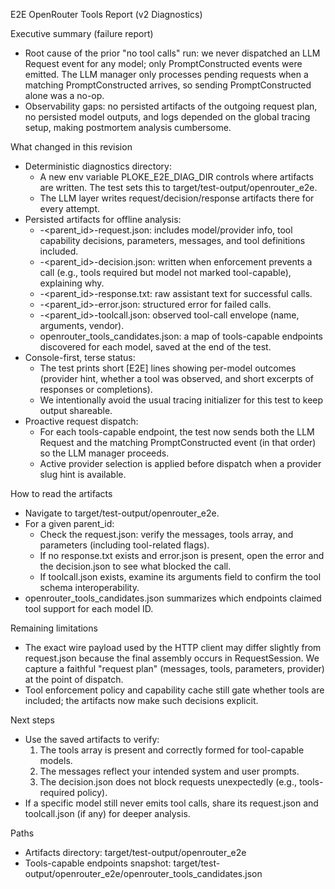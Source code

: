 E2E OpenRouter Tools Report (v2 Diagnostics)

Executive summary (failure report)
- Root cause of the prior "no tool calls" run: we never dispatched an LLM Request event for any model; only PromptConstructed events were emitted. The LLM manager only processes pending requests when a matching PromptConstructed arrives, so sending PromptConstructed alone was a no-op.
- Observability gaps: no persisted artifacts of the outgoing request plan, no persisted model outputs, and logs depended on the global tracing setup, making postmortem analysis cumbersome.

What changed in this revision
- Deterministic diagnostics directory:
  - A new env variable PLOKE_E2E_DIAG_DIR controls where artifacts are written. The test sets this to target/test-output/openrouter_e2e.
  - The LLM layer writes request/decision/response artifacts there for every attempt.
- Persisted artifacts for offline analysis:
  - <ts>-<parent_id>-request.json: includes model/provider info, tool capability decisions, parameters, messages, and tool definitions included.
  - <ts>-<parent_id>-decision.json: written when enforcement prevents a call (e.g., tools required but model not marked tool-capable), explaining why.
  - <ts>-<parent_id>-response.txt: raw assistant text for successful calls.
  - <ts>-<parent_id>-error.json: structured error for failed calls.
  - <ts>-<parent_id>-toolcall.json: observed tool-call envelope (name, arguments, vendor).
  - openrouter_tools_candidates.json: a map of tools-capable endpoints discovered for each model, saved at the end of the test.
- Console-first, terse status:
  - The test prints short [E2E] lines showing per-model outcomes (provider hint, whether a tool was observed, and short excerpts of responses or completions).
  - We intentionally avoid the usual tracing initializer for this test to keep output shareable.
- Proactive request dispatch:
  - For each tools-capable endpoint, the test now sends both the LLM Request and the matching PromptConstructed event (in that order) so the LLM manager proceeds.
  - Active provider selection is applied before dispatch when a provider slug hint is available.

How to read the artifacts
- Navigate to target/test-output/openrouter_e2e.
- For a given parent_id:
  - Check the request.json: verify the messages, tools array, and parameters (including tool-related flags).
  - If no response.txt exists and error.json is present, open the error and the decision.json to see what blocked the call.
  - If toolcall.json exists, examine its arguments field to confirm the tool schema interoperability.
- openrouter_tools_candidates.json summarizes which endpoints claimed tool support for each model ID.

Remaining limitations
- The exact wire payload used by the HTTP client may differ slightly from request.json because the final assembly occurs in RequestSession. We capture a faithful "request plan" (messages, tools, parameters, provider) at the point of dispatch.
- Tool enforcement policy and capability cache still gate whether tools are included; the artifacts now make such decisions explicit.

Next steps
- Use the saved artifacts to verify:
  1) The tools array is present and correctly formed for tool-capable models.
  2) The messages reflect your intended system and user prompts.
  3) The decision.json does not block requests unexpectedly (e.g., tools-required policy).
- If a specific model still never emits tool calls, share its request.json and toolcall.json (if any) for deeper analysis.

Paths
- Artifacts directory: target/test-output/openrouter_e2e
- Tools-capable endpoints snapshot: target/test-output/openrouter_e2e/openrouter_tools_candidates.json
